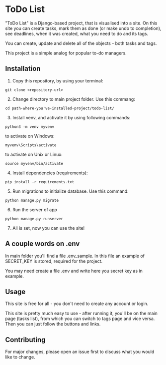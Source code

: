 # ToDo List

"ToDo List" is a Django-based project, that is visualised into a site. On this site you can create tasks, mark them as done (or make undo to completion), see deadlines, when it was created, what you need to do and its tags.

You can create, update and delete all of the objects - both tasks and tags.

This project is a simple analog for popular to-do managers.

## Installation

1. Copy this repository, by using your terminal:
```git
git clone <repository-url>
```
2. Change directory to main project folder. Use this commang:
```git
cd path-where-you've-installed-project/todo-list/
```
3. Install venv, and activate it by using following commands:
```git
python3 -m venv myvenv
```
to activate on Windows:
```git
myvenv\Scripts\activate
```
to activate on Unix or Linux:
```git
source myvenv/bin/activate
```
4. Install dependencies (requirements):
```git
pip install -r requirements.txt
```
5. Run migrations to initialize database. Use this command:
```git
python manage.py migrate
```
6. Run the server of app
```git
python manage.py runserver
```
7. All is set, now you can use the site!

## A couple words on .env
In main folder you'll find a file .env_sample. In this file an example of SECRET_KEY is stored, required for the project.

You may need create a file .env and write here you secret key as in example.

## Usage
This site is free for all - you don't need to create any account or login.

This site is pretty much easy to use - after running it, you'll be on the main page (tasks list), from which you can switch to tags page and vice versa. Then you can just follow the buttons and links.

## Contributing

For major changes, please open an issue first to discuss what you would like to change.
